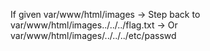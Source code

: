 If given var/www/html/images
-> Step back to var/www/html/images../../../flag.txt
-> Or var/www/html/images/../../../etc/passwd
